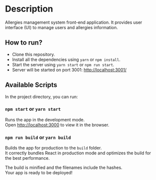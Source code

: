 # Description

Allergies management system front-end application. It provides user interface (UI) to manage users and allergies information.

## How to run?

- Clone this repository.
- Install all the dependencies using `yarn` or `npm install`.
- Start the server using `yarn start` or `npm run start`.
- Server will be started on port 3001: [http://localhost:3001/](http://localhost:3001/)

## Available Scripts

In the project directory, you can run:

### `npm start` or `yarn start`

Runs the app in the development mode.\
Open [http://localhost:3000](http://localhost:3000) to view it in the browser.

### `npm run build` or `yarn build`

Builds the app for production to the `build` folder.\
It correctly bundles React in production mode and optimizes the build for the best performance.

The build is minified and the filenames include the hashes.\
Your app is ready to be deployed!
